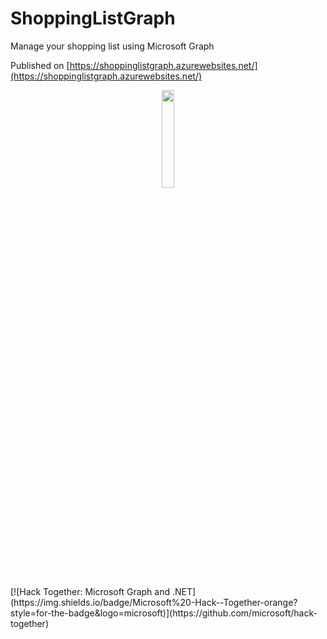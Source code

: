 # ShoppingListGraph
Manage your shopping list using Microsoft Graph

Published on [https://shoppinglistgraph.azurewebsites.net/](https://shoppinglistgraph.azurewebsites.net/)

<p align="center"><img src="https://cdn-icons-png.flaticon.com/512/1238/1238942.png"  width="20%" height="20%"></p>
[![Hack Together: Microsoft Graph and .NET](https://img.shields.io/badge/Microsoft%20-Hack--Together-orange?style=for-the-badge&logo=microsoft)](https://github.com/microsoft/hack-together)
